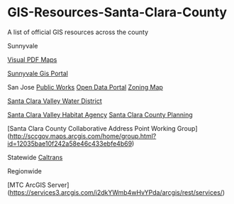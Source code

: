 # GIS-Resources-Santa-Clara-County
A list of official GIS resources across the county


Sunnyvale

[Visual PDF Maps](http://sunnyvale.ca.gov/Departments/CommunityDevelopment/MapsandData.aspx)

[Sunnyvale Gis Portal](http://gis.sunnyvale.ca.gov/gallery/)

San Jose
[Public Works](http://www.sanjoseca.gov/index.aspx?NID=3308)
[Open Data Portal](http://data.sanjoseca.gov/home)
[Zoning Map](http://www.sanjoseca.gov/index.aspx?nid=2037)

[Santa Clara Valley Water District](http://www.valleywater.org/services/GIS.aspx)

[Santa Clara Valley Habitat Agency](http://scv-habitatagency.org/193/GIS-Data-Key-Maps)
[Santa Clara County Planning](http://gisdata.sccplanning.opendata.arcgis.com/)

[Santa Clara County Collaborative Address Point Working Group] (http://sccgov.maps.arcgis.com/home/group.html?id=12035bae10f242a58e46c433ebfe4b69)

Statewide
[Caltrans](http://www.dot.ca.gov/hq/tsip/gis/datalibrary/)

Regionwide

[MTC ArcGIS Server] (https://services3.arcgis.com/i2dkYWmb4wHvYPda/arcgis/rest/services/)
